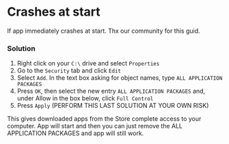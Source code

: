 # Сrashes at start

If app immediately crashes at start. Thx our community for this guid.

### Solution
1. Right click on your `C:\` drive and select `Properties`
2. Go to the `Security` tab and click `Edit`
3. Select `Add`. In the text box asking for object names, type `ALL APPLICATION PACKAGES`
4. Press `OK`, then select the new entry `ALL APPLICATION PACKAGES` and, under Allow in the box below, click `Full Control`
5. Press `Apply` (PERFORM THIS LAST SOLUTION AT YOUR OWN RISK) 

This gives downloaded apps from the Store complete access to your computer. App will start and then you can just remove the ALL APPLICATION PACKAGES and app will still work.